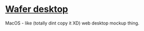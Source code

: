 # [Wafer desktop](https://brin.is-a.dev/wafer-desktopg)

MacOS - like (totally dint copy it XD) web desktop mockup thing.